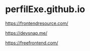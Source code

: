 # perfilExe.github.io

https://frontendresource.com/

https://devsnap.me/

https://freefrontend.com/
